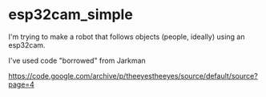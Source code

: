 # esp32cam_simple

I'm trying to make a robot that follows objects (people, ideally) using an esp32cam.

I've used code "borrowed" from Jarkman

https://code.google.com/archive/p/theeyestheeyes/source/default/source?page=4

